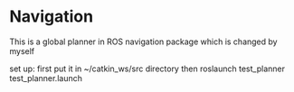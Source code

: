 # Navigation
This is a global planner in ROS navigation package which is changed by myself

set up:
first
put it in ~/catkin_ws/src directory
then
roslaunch test_planner test_planner.launch 

